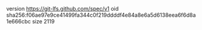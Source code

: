 version https://git-lfs.github.com/spec/v1
oid sha256:f06ae97e9ce41499fa344c0f219ddddf4e84a8e6a5d6138eea6f6d8a1e666cbc
size 2119
